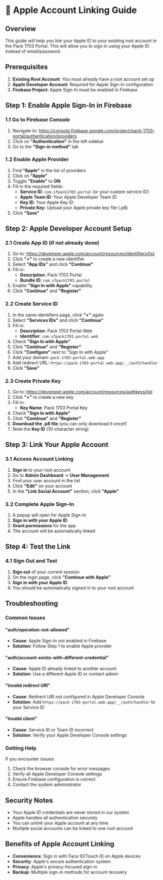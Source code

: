 # 🍎 Apple Account Linking Guide

## Overview
This guide will help you link your Apple ID to your existing root account in the Pack 1703 Portal. This will allow you to sign in using your Apple ID instead of email/password.

## Prerequisites
1. **Existing Root Account**: You must already have a root account set up
2. **Apple Developer Account**: Required for Apple Sign-In configuration
3. **Firebase Project**: Apple Sign-In must be enabled in Firebase

## Step 1: Enable Apple Sign-In in Firebase

### 1.1 Go to Firebase Console
1. Navigate to: https://console.firebase.google.com/project/pack-1703-portal/authentication/providers
2. Click on **"Authentication"** in the left sidebar
3. Go to the **"Sign-in method"** tab

### 1.2 Enable Apple Provider
1. Find **"Apple"** in the list of providers
2. Click on **"Apple"**
3. Toggle **"Enable"** to **ON**
4. Fill in the required fields:
   - **Service ID**: `com.sfpack1703.portal` (or your custom service ID)
   - **Apple Team ID**: Your Apple Developer Team ID
   - **Key ID**: Your Apple Key ID
   - **Private Key**: Upload your Apple private key file (.p8)
5. Click **"Save"**

## Step 2: Apple Developer Account Setup

### 2.1 Create App ID (if not already done)
1. Go to: https://developer.apple.com/account/resources/identifiers/list
2. Click **"+"** to create a new identifier
3. Select **"App IDs"** and click **"Continue"**
4. Fill in:
   - **Description**: Pack 1703 Portal
   - **Bundle ID**: `com.sfpack1703.portal`
5. Enable **"Sign In with Apple"** capability
6. Click **"Continue"** and **"Register"**

### 2.2 Create Service ID
1. In the same identifiers page, click **"+"** again
2. Select **"Services IDs"** and click **"Continue"**
3. Fill in:
   - **Description**: Pack 1703 Portal Web
   - **Identifier**: `com.sfpack1703.portal.web`
4. Check **"Sign In with Apple"**
5. Click **"Continue"** and **"Register"**
6. Click **"Configure"** next to "Sign In with Apple"
7. Add your domain: `pack-1703-portal.web.app`
8. Add redirect URL: `https://pack-1703-portal.web.app/__/auth/handler`
9. Click **"Save"**

### 2.3 Create Private Key
1. Go to: https://developer.apple.com/account/resources/authkeys/list
2. Click **"+"** to create a new key
3. Fill in:
   - **Key Name**: Pack 1703 Portal Key
4. Check **"Sign In with Apple"**
5. Click **"Continue"** and **"Register"**
6. **Download the .p8 file** (you can only download it once!)
7. Note the **Key ID** (10-character string)

## Step 3: Link Your Apple Account

### 3.1 Access Account Linking
1. **Sign in** to your root account
2. Go to **Admin Dashboard** → **User Management**
3. Find your user account in the list
4. Click **"Edit"** on your account
5. In the **"Link Social Account"** section, click **"Apple"**

### 3.2 Complete Apple Sign-In
1. A popup will open for Apple Sign-In
2. **Sign in with your Apple ID**
3. **Grant permissions** for the app
4. The account will be automatically linked

## Step 4: Test the Link

### 4.1 Sign Out and Test
1. **Sign out** of your current session
2. On the login page, click **"Continue with Apple"**
3. **Sign in with your Apple ID**
4. You should be automatically signed in to your root account

## Troubleshooting

### Common Issues

#### "auth/operation-not-allowed"
- **Cause**: Apple Sign-In not enabled in Firebase
- **Solution**: Follow Step 1 to enable Apple provider

#### "auth/account-exists-with-different-credential"
- **Cause**: Apple ID already linked to another account
- **Solution**: Use a different Apple ID or contact admin

#### "Invalid redirect URI"
- **Cause**: Redirect URI not configured in Apple Developer Console
- **Solution**: Add `https://pack-1703-portal.web.app/__/auth/handler` to your Service ID

#### "Invalid client"
- **Cause**: Service ID or Team ID incorrect
- **Solution**: Verify your Apple Developer Console settings

### Getting Help
If you encounter issues:
1. Check the browser console for error messages
2. Verify all Apple Developer Console settings
3. Ensure Firebase configuration is correct
4. Contact the system administrator

## Security Notes
- Your Apple ID credentials are never stored in our system
- Apple handles all authentication securely
- You can unlink your Apple account at any time
- Multiple social accounts can be linked to one root account

## Benefits of Apple Account Linking
- **Convenience**: Sign in with Face ID/Touch ID on Apple devices
- **Security**: Apple's secure authentication system
- **Privacy**: Apple's privacy-focused sign-in
- **Backup**: Multiple sign-in methods for account recovery
